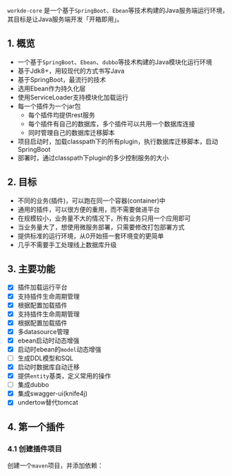 `workde-core` 是一个基于`SpringBoot`、`Ebean`等技术构建的Java服务端运行环境，其目标是让Java服务端开发「开箱即用」。

## 1. 概览
- 一个基于`SpringBoot`、`Ebean`、`dubbo`等技术构建的Java模块化运行环境
- 基于Jdk8+，用较现代的方式书写Java
- 基于SpringBoot，最流行的技术
- 选用Ebean作为持久化层
- 使用ServiceLoader支持模块化加载运行
- 每一个插件为一个jar包
    - 每个插件均提供rest服务
    - 每个插件有自己的数据库，多个插件可以共用一个数据库连接
    - 同时管理自己的数据库迁移脚本
- 项目启动时，加载classpath下的所有plugin，执行数据库迁移脚本，启动SpringBoot
- 部署时，通过classpath下plugin的多少控制服务的大小
## 2. 目标
- 不同的业务(插件)，可以跑在同一个容器(container)中
- 通用的插件，可以很方便的重用，而不需要做进平台
- 在规模较小，业务量不大的情况下，所有业务只用一个应用即可
- 当业务量大了，想使用微服务部署，只需要修改打包部署方式 
- 提供标准的运行环境，从0开始搭一套环境变的更简单
- 几乎不需要手工处理线上数据库升级

## 3. 主要功能

- [x] 插件加载运行平台
- [x] 支持插件生命周期管理
- [x] 根据配置加载插件
- [x] 支持插件生命周期管理
- [x] 根据配置加载插件
- [x] 多datasource管理
- [x] ebean启动时动态增强
- [x] 启动时ebean的`model`动态增强
- [ ] 生成DDL模型和SQL
- [x] 启动时数据库自动迁移
- [x] 提供`entity`基类，定义常用的操作
- [ ] 集成dubbo
- [x] 集成swagger-ui(knife4j)
- [x] undertow替代tomcat

## 4. 第一个插件
### 4.1 创建插件项目

创建一个`maven`项目，并添加依赖：
